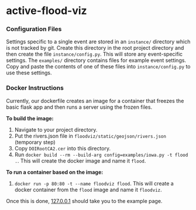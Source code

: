 # active-flood-viz

### Configuration Files

Settings specific to a single event are stored in an `instance/` directory which is not tracked by git.
Create this directory in the root project directory and then create the file `instance/config.py`.
This will store any event-specific settings.
The `examples/` directory contains files for example event settings.
Copy and paste the contents of one of these files into `instance/config.py` to use these settings.

### Docker Instructions

Currently, our dockerfile creates an image for a container that freezes the basic flask app and then runs a server using
the frozen files. 

**To build the image:**
1. Navigate to your project directory.
1. Put the rivers.json file in `floodviz/static/geojson/rivers.json` (temporary step)
1. Copy `DOIRootCA2.cer` into this directory.
1. Run `docker build --rm --build-arg config=examples/iowa.py -t flood .`. This will create the docker image and name it `flood`.

**To run a container based on the image:**
1. `docker run -p 80:80 -t --name floodviz flood`. This will create a docker container from the `flood` image and name it `floodviz`.


Once this is done, [127.0.0.1](http://127.0.0.1) should take you to the example page.

